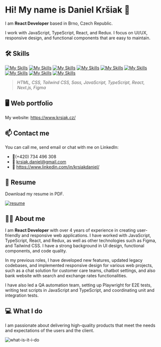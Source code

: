 # Hi! My name is Daniel Kršiak 👋

I am **React Developer** based in Brno, Czech Republic.

I work with JavaScript, TypeScript, React, and Redux. I focus on UI/UX, responsive design, and functional components that are easy to maintain.

## 🛠️ Skills

[![My Skills](https://skillicons.dev/icons?i=html)](https://skillicons.dev)
[![My Skills](https://skillicons.dev/icons?i=css)](https://skillicons.dev)
[![My Skills](https://skillicons.dev/icons?i=tailwind)](https://skillicons.dev)
[![My Skills](https://skillicons.dev/icons?i=scss)](https://skillicons.dev)
[![My Skills](https://skillicons.dev/icons?i=js)](https://skillicons.dev)
[![My Skills](https://skillicons.dev/icons?i=ts)](https://skillicons.dev)
[![My Skills](https://skillicons.dev/icons?i=react)](https://skillicons.dev)
[![My Skills](https://skillicons.dev/icons?i=next)](https://skillicons.dev)
[![My Skills](https://skillicons.dev/icons?i=figma)](https://skillicons.dev)

> _HTML, CSS, Tailwind CSS, Sass, JavaScript, TypeScript, React, Next.js, Figma_

## 🖥️ Web portfolio

My website: <https://www.krsiak.cz/>

## 📫 Contact me

You can call me, send email or chat with me on LinkedIn:

- 📱(+420) 734 496 308
- 📧 krsiak.daniel@gmail.com
- 💬 <https://www.linkedin.com/in/krsiakdaniel/>

## 📝 Resume

Download my resume in PDF.

[![resume](https://github.com/krsiakdaniel/krsiakdaniel/assets/564906/1c095868-ab0f-44a2-a54a-4916f8000732)](https://drive.google.com/file/d/1x0LWu8I_3aqW34TJbxkciqNGX642bdvF/view?usp=sharing)

## 👨‍💻 About me

I am **React Developer** with over 4 years of experience in creating user-friendly and responsive web applications. I have worked with JavaScript, TypeScript, React, and Redux, as well as other technologies such as Figma, and Tailwind CSS. I have a strong background in UI design, functional components, and code quality.

In my previous roles, I have developed new features, updated legacy codebases, and implemented responsive design for various web projects, such as a chat solution for customer care teams, chatbot settings, and also bank website with search and exchange rates functionalities.

I have also led a QA automation team, setting up Playwright for E2E tests, writing test scripts in JavaScript and TypeScript, and coordinating unit and integration tests.

## 💻 What I do

I am passionate about delivering high-quality products that meet the needs and expectations of the users and the client.

![what-is-it-i-do](https://github.com/krsiakdaniel/krsiakdaniel/assets/564906/d4c7dde2-2256-464a-9a43-2479815be5e1)
